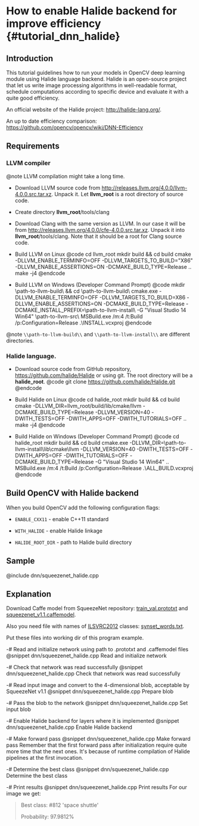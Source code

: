# How to enable Halide backend for improve efficiency  {#tutorial_dnn_halide}

## Introduction
This tutorial guidelines how to run your models in OpenCV deep learning module
using Halide language backend. Halide is an open-source project that let us
write image processing algorithms in well-readable format, schedule computations
according to specific device and evaluate it with a quite good efficiency.

An official website of the Halide project: http://halide-lang.org/.

An up to date efficiency comparison: https://github.com/opencv/opencv/wiki/DNN-Efficiency

## Requirements
### LLVM compiler

@note LLVM compilation might take a long time.

- Download LLVM source code from http://releases.llvm.org/4.0.0/llvm-4.0.0.src.tar.xz.
Unpack it. Let **llvm_root** is a root directory of source code.

- Create directory **llvm_root**/tools/clang

- Download Clang with the same version as LLVM. In our case it will be from
http://releases.llvm.org/4.0.0/cfe-4.0.0.src.tar.xz. Unpack it into
**llvm_root**/tools/clang. Note that it should be a root for Clang source code.

- Build LLVM on Linux
@code
cd llvm_root
mkdir build && cd build
cmake -DLLVM_ENABLE_TERMINFO=OFF -DLLVM_TARGETS_TO_BUILD="X86" -DLLVM_ENABLE_ASSERTIONS=ON -DCMAKE_BUILD_TYPE=Release ..
make -j4
@endcode

- Build LLVM on Windows (Developer Command Prompt)
@code
mkdir \\path-to-llvm-build\\ && cd \\path-to-llvm-build\\
cmake.exe -DLLVM_ENABLE_TERMINFO=OFF -DLLVM_TARGETS_TO_BUILD=X86 -DLLVM_ENABLE_ASSERTIONS=ON -DCMAKE_BUILD_TYPE=Release -DCMAKE_INSTALL_PREFIX=\\path-to-llvm-install\\ -G "Visual Studio 14 Win64" \\path-to-llvm-src\\
MSBuild.exe /m:4 /t:Build /p:Configuration=Release .\\INSTALL.vcxproj
@endcode

@note `\\path-to-llvm-build\\` and `\\path-to-llvm-install\\` are different directories.

### Halide language.

- Download source code from GitHub repository, https://github.com/halide/Halide
or using git. The root directory will be a **halide_root**.
@code
git clone https://github.com/halide/Halide.git
@endcode

- Build Halide on Linux
@code
cd halide_root
mkdir build && cd build
cmake -DLLVM_DIR=llvm_root/build/lib/cmake/llvm -DCMAKE_BUILD_TYPE=Release -DLLVM_VERSION=40 -DWITH_TESTS=OFF -DWITH_APPS=OFF -DWITH_TUTORIALS=OFF ..
make -j4
@endcode

- Build Halide on Windows (Developer Command Prompt)
@code
cd halide_root
mkdir build && cd build
cmake.exe -DLLVM_DIR=\\path-to-llvm-install\\lib\\cmake\\llvm -DLLVM_VERSION=40 -DWITH_TESTS=OFF -DWITH_APPS=OFF -DWITH_TUTORIALS=OFF -DCMAKE_BUILD_TYPE=Release -G "Visual Studio 14 Win64" ..
MSBuild.exe /m:4 /t:Build /p:Configuration=Release .\\ALL_BUILD.vcxproj
@endcode

## Build OpenCV with Halide backend
When you build OpenCV add the following configuration flags:

- `ENABLE_CXX11` - enable C++11 standard

- `WITH_HALIDE` - enable Halide linkage

- `HALIDE_ROOT_DIR` - path to Halide build directory

## Sample

@include dnn/squeezenet_halide.cpp

## Explanation
Download Caffe model from SqueezeNet repository: [train_val.prototxt](https://github.com/DeepScale/SqueezeNet/blob/master/SqueezeNet_v1.1/train_val.prototxt) and [squeezenet_v1.1.caffemodel](https://github.com/DeepScale/SqueezeNet/blob/master/SqueezeNet_v1.1/squeezenet_v1.1.caffemodel).

Also you need file with names of [ILSVRC2012](http://image-net.org/challenges/LSVRC/2012/browse-synsets) classes:
[synset_words.txt](https://raw.githubusercontent.com/opencv/opencv/master/samples/data/dnn/synset_words.txt).

Put these files into working dir of this program example.

-# Read and initialize network using path to .prototxt and .caffemodel files
@snippet dnn/squeezenet_halide.cpp Read and initialize network

-# Check that network was read successfully
@snippet dnn/squeezenet_halide.cpp Check that network was read successfully

-# Read input image and convert to the 4-dimensional blob, acceptable by SqueezeNet v1.1
@snippet dnn/squeezenet_halide.cpp Prepare blob

-# Pass the blob to the network
@snippet dnn/squeezenet_halide.cpp Set input blob

-# Enable Halide backend for layers where it is implemented
@snippet dnn/squeezenet_halide.cpp Enable Halide backend

-# Make forward pass
@snippet dnn/squeezenet_halide.cpp Make forward pass
Remember that the first forward pass after initialization require quite more
time that the next ones. It's because of runtime compilation of Halide pipelines
at the first invocation.

-# Determine the best class
@snippet dnn/squeezenet_halide.cpp Determine the best class

-# Print results
@snippet dnn/squeezenet_halide.cpp Print results
For our image we get:

> Best class: #812 'space shuttle'
>
> Probability: 97.9812%
